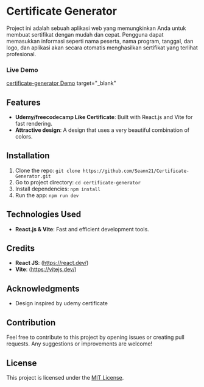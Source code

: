 # Certificate Generator

Project ini adalah sebuah aplikasi web yang memungkinkan Anda untuk membuat sertifikat dengan mudah dan cepat. Pengguna dapat memasukkan informasi seperti nama peserta, nama program, tanggal, dan logo, dan aplikasi akan secara otomatis menghasilkan sertifikat yang terlihat profesional.


### Live Demo
[certificate-generator Demo](https://certificate-generator-flax.vercel.app/) target="_blank"

## Features
- **Udemy/freecodecamp Like Certificate**: Built with React.js and Vite for fast rendering.
- **Attractive design**: A design that uses a very beautiful combination of colors.

## Installation
1. Clone the repo: `git clone https://github.com/Seann21/Certificate-Generator.git`
2. Go to project directory: `cd certificate-generator`
3. Install dependencies: `npm install`
4. Run the app: `npm run dev`

## Technologies Used
- **React.js & Vite**: Fast and efficient development tools.

## Credits
- **React JS**: (https://react.dev/)
- **Vite**: (https://vitejs.dev/)

## Acknowledgments
- Design inspired by udemy certificate

## Contribution
Feel free to contribute to this project by opening issues or creating pull requests. Any suggestions or improvements are welcome!

## License
This project is licensed under the [MIT License](LICENSE).
